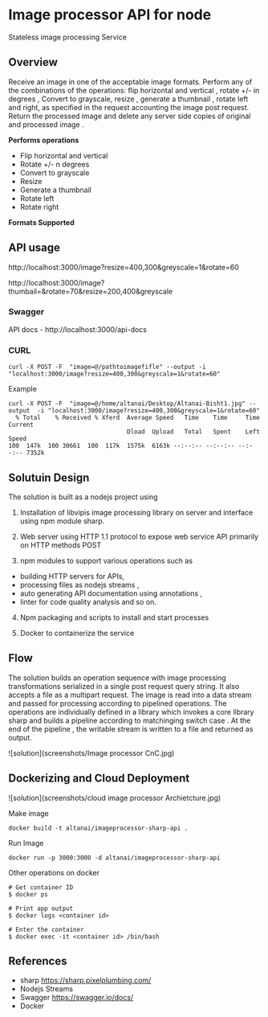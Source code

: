 # Image processor API for node

Stateless image processing Service 


## Overview 
Receive an image in one of the acceptable image formats. 
Perform any of the combinations of the operations: flip horizontal and vertical , rotate +/- in degrees , Convert to grayscale, resize , generate a thumbnail , rotate left and right, as specified in the request accounting the image post request.
Return the processed image and delete any server side copies of original and processed image .

**Performs operations**
- Flip horizontal and vertical
- Rotate +/- n degrees 
- Convert to grayscale 
- Resize
- Generate a thumbnail
- Rotate left
- Rotate right

**Formats Supported**


## API usage 

http://localhost:3000/image?resize=400,300&greyscale=1&rotate=60

http://localhost:3000/image?thumbail=&rotate=70&resize=200,400&greyscale

### Swagger 

API docs - http://localhost:3000/api-docs 


### CURL

```shell
curl -X POST -F  "image=@/pathtoimagefifle" --output -i "localhost:3000/image?resize=400,300&greyscale=1&rotate=60"
```

Example 
```shell
curl -X POST -F  "image=@/home/altanai/Desktop/Altanai-Bisht1.jpg" --output  -i "localhost:3000/image?resize=400,300&greyscale=1&rotate=60"  
  % Total    % Received % Xferd  Average Speed   Time    Time     Time  Current
                                 Dload  Upload   Total   Spent    Left  Speed
100  147k  100 30661  100  117k  1575k  6163k --:--:-- --:--:-- --:--:-- 7352k
```

## Solutuin Design 

The solution is built as a nodejs project using 

1. Installation of libvipis image processing library on server and interface using npm module sharp.

2. Web server using HTTP 1.1 protocol to expose web service API primarily on HTTP methods POST

3. npm modules to support various operations such as 
- building HTTP servers for APIs, 
- processing files as nodejs streams ,
- auto generating API documentation using annotations , 
- linter for code quality analysis and so on. 

4. Npm packaging and  scripts to install and start processes  

5. Docker to containerize the service 


## Flow 

The solution builds an operation sequence with image processing transformations  serialized in a single post request query string. It also accepts a file as a multipart request.
The image is read into a data stream and passed for processing according to pipelined operations.
The operations are individually defined in a library which invokes a core library sharp and builds a pipeline according to matchinging switch case .
At the end of the pipeline , the writable stream is written to a file and returned as output.

![solution](screenshots/Image processor CnC.jpg)

## Dockerizing and Cloud Deployment

![solution](screenshots/cloud image processor Archietcture.jpg)

Make image
```shell
docker build -t altanai/imageprocessor-sharp-api .
```

Run Image 
```shell
docker run -p 3000:3000 -d altanai/imageprocessor-sharp-api
```

Other operations on docker 
```shell
# Get container ID
$ docker ps

# Print app output
$ docker logs <container id>

# Enter the container
$ docker exec -it <container id> /bin/bash
```

## References 

- sharp https://sharp.pixelplumbing.com/
- Nodejs Streams 
- Swagger https://swagger.io/docs/
- Docker
